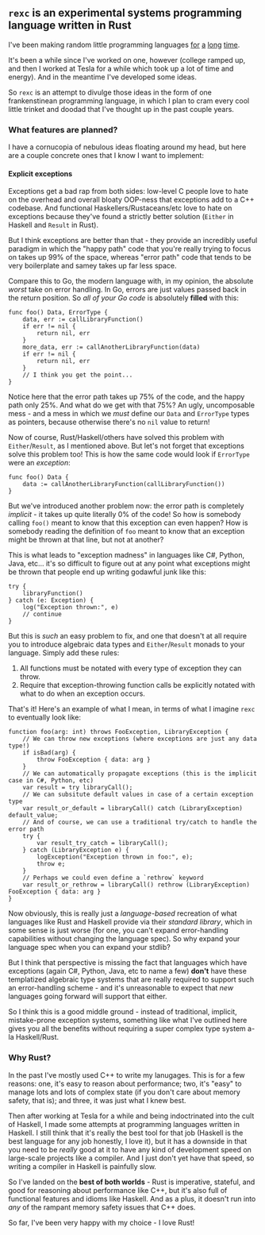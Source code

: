 ## `rexc` is an experimental systems programming language written in Rust

I've been making random little programming languages [for](https://github.com/pixlark/Badge) [a](https://github.com/pixlark/march-lang) [long](https://github.com/pixlark/winter-lang) [time](https://github.com/pixlark/sync).

It's been a while since I've worked on one, however (college ramped up, and then I worked at Tesla for a while which took up a lot of time and energy). And in the meantime I've developed some ideas.

So `rexc` is an attempt to divulge those ideas in the form of one frankenstinean programming language, in which I plan to cram every cool little trinket and doodad that I've thought up in the past couple years.

### What features are planned?

I have a cornucopia of nebulous ideas floating around my head, but here are a couple concrete ones that I know I want to implement:

#### Explicit exceptions

Exceptions get a bad rap from both sides: low-level C people love to hate on the overhead and overall bloaty OOP-ness that exceptions add to a C++ codebase. And functional Haskellers/Rustaceans/etc love to hate on exceptions because they've found a strictly better solution (`Either` in Haskell and `Result` in Rust).

But I think exceptions are better than that - they provide an incredibly useful paradigm in which the "happy path" code that you're really trying to focus on takes up 99% of the space, whereas "error path" code that tends to be very boilerplate and samey takes up far less space.

Compare this to Go, the modern language with, in my opinion, the absolute *worst* take on error handling. In Go, errors are just values passed back in the return position. So *all of your Go code* is absolutely **filled** with this:

```
func foo() Data, ErrorType {
    data, err := callLibraryFunction()
    if err != nil {
        return nil, err
    }
    more_data, err := callAnotherLibraryFunction(data)
    if err != nil {
        return nil, err
    }
    // I think you get the point...
}
```

Notice here that the error path takes up 75% of the code, and the happy path only 25%. And what do we get with that 75%? An ugly, uncomposable mess - and a mess in which we *must* define our `Data` and `ErrorType` types as pointers, because otherwise there's no `nil` value to return!

Now of course, Rust/Haskell/others have solved this problem with `Either`/`Result`, as I mentioned above. But let's not forget that exceptions solve this problem too! This is how the same code would look if `ErrorType` were an *exception*:

```
func foo() Data {
    data := callAnotherLibraryFunction(callLibraryFunction())
}
```

But we've introduced another problem now: the error path is completely *implicit* - it takes up quite literally 0% of the code! So how is somebody calling `foo()` meant to know that this exception can even happen? How is somebody reading the definition of `foo` meant to know that an exception might be thrown at that line, but not at another?

This is what leads to "exception madness" in languages like C#, Python, Java, etc... it's so difficult to figure out at any point what exceptions might be thrown that people end up writing godawful junk like this:

```
try {
    libraryFunction()
} catch (e: Exception) {
    log("Exception thrown:", e)
    // continue
}
```

But this is *such* an easy problem to fix, and one that doesn't at all require you to introduce algebraic data types and `Either`/`Result` monads to your language. Simply add these rules:

 1. All functions must be notated with every type of exception they can throw.
 2. Require that exception-throwing function calls be explicitly notated with what to do when an exception occurs.

That's it! Here's an example of what I mean, in terms of what I imagine `rexc` to eventually look like:

```
function foo(arg: int) throws FooException, LibraryException {
    // We can throw new exceptions (where exceptions are just any data type!)
    if isBad(arg) {
        throw FooException { data: arg }
    }
    // We can automatically propagate exceptions (this is the implicit case in C#, Python, etc)
    var result = try libraryCall();
    // We can subsitute default values in case of a certain exception type
    var result_or_default = libraryCall() catch (LibraryException) default_value;
    // And of course, we can use a traditional try/catch to handle the error path
    try {
        var result_try_catch = libraryCall();
    } catch (LibraryException e) {
        logException("Exception thrown in foo:", e);
        throw e;
    }
    // Perhaps we could even define a `rethrow` keyword
    var result_or_rethrow = libraryCall() rethrow (LibraryException) FooException { data: arg }
}
```

Now obviously, this is really just a *language-based* recreation of what languages like Rust and Haskell provide via their *standard library*, which in some sense is just worse (for one, you can't expand error-handling capabilities without changing the language spec). So why expand your language spec when you can expand your stdlib?

But I think that perspective is missing the fact that languages which have exceptions (again C#, Python, Java, etc to name a few) **don't** have these templatized algebraic type systems that are really required to support such an error-handling scheme - and it's unreasonable to expect that *new* languages going forward will support that either.

So I think this is a good middle ground - instead of traditional, implicit, mistake-prone exception systems, something like what I've outlined here gives you all the benefits without requiring a super complex type system a-la Haskell/Rust.

### Why Rust?

In the past I've mostly used C++ to write my lanugages. This is for a few reasons: one, it's easy to reason about performance; two, it's "easy" to manage lots and lots of complex state (if you don't care about memory safety, that is); and three, it was just what I knew best.

Then after working at Tesla for a while and being indoctrinated into the cult of Haskell, I made some attempts at programming languages written in Haskell. I still think that it's really the best tool for that job (Haskell is the best language for any job honestly, I love it), but it has a downside in that you need to be *really* good at it to have any kind of development speed on large-scale projects like a compiler. And I just don't yet have that speed, so writing a compiler in Haskell is painfully slow.

So I've landed on the **best of both worlds** - Rust is imperative, stateful, and good for reasoning about performance like C++, but it's also full of functional features and idioms like Haskell. And as a plus, it doesn't run into *any* of the rampant memory safety issues that C++ does.

So far, I've been very happy with my choice - I love Rust!
